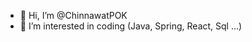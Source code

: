 - 👋 Hi, I’m @ChinnawatPOK
- 👀 I’m interested in coding (Java, Spring, React, Sql ...)

<!---
ChinnawatPOK/ChinnawatPOK is a ✨ special ✨ repository because its `README.md` (this file) appears on your GitHub profile.
You can click the Preview link to take a look at your changes.
--->
